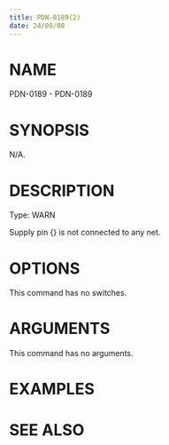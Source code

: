 ```yaml
---
title: PDN-0189(2)
date: 24/09/08
---
```


# NAME

PDN-0189 - PDN-0189

# SYNOPSIS

N/A.

# DESCRIPTION

Type: WARN

Supply pin {} is not connected to any net.

# OPTIONS

This command has no switches.

# ARGUMENTS

This command has no arguments.

# EXAMPLES

# SEE ALSO
